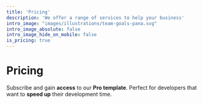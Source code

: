 ```yaml
---
title: 'Pricing'
description: 'We offer a range of services to help your business'
intro_image: "images/illustrations/team-goals-pana.svg"
intro_image_absolute: false
intro_image_hide_on_mobile: false
is_pricing: true
---
```


# Pricing

Subscribe and gain **access** to our **Pro template**. Perfect for developers that want to **speed up** their development time.
